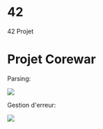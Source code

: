 # 42
42 Projet
# Projet Corewar

Parsing:

<img src="http://img15.hostingpics.net/pics/615186ScreenShot20161029at65034PM.png"/>

Gestion d'erreur:

<img src="http://img15.hostingpics.net/pics/492237Screen.png"/>
